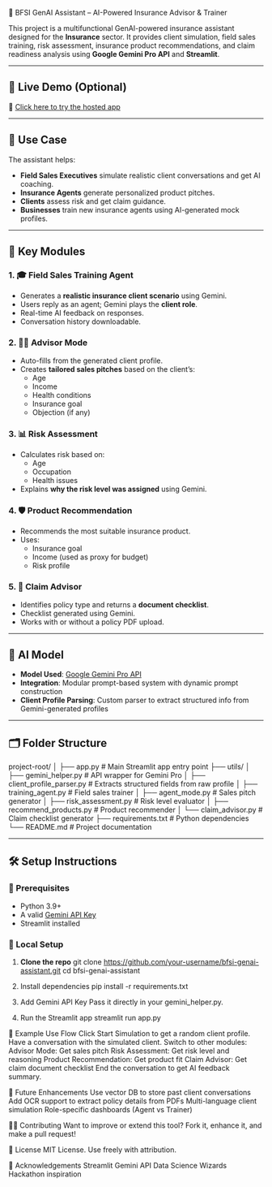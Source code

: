 🧠 BFSI GenAI Assistant – AI-Powered Insurance Advisor & Trainer

This project is a multifunctional GenAI-powered insurance assistant designed for the **Insurance** sector. It provides client simulation, field sales training, risk assessment, insurance product recommendations, and claim readiness analysis using **Google Gemini Pro API** and **Streamlit**.

---

## 🚀 Live Demo (Optional)

🔗 [Click here to try the hosted app](https://your-streamlit-link.com)

---

## 📌 Use Case

The assistant helps:
- **Field Sales Executives** simulate realistic client conversations and get AI coaching.
- **Insurance Agents** generate personalized product pitches.
- **Clients** assess risk and get claim guidance.
- **Businesses** train new insurance agents using AI-generated mock profiles.

---

## 🧩 Key Modules

### 1. 🎓 Field Sales Training Agent
- Generates a **realistic insurance client scenario** using Gemini.
- Users reply as an agent; Gemini plays the **client role**.
- Real-time AI feedback on responses.
- Conversation history downloadable.
  
### 2. 🧑‍💼 Advisor Mode
- Auto-fills from the generated client profile.
- Creates **tailored sales pitches** based on the client’s:
  - Age
  - Income
  - Health conditions
  - Insurance goal
  - Objection (if any)

### 3. 📊 Risk Assessment
- Calculates risk based on:
  - Age
  - Occupation
  - Health issues
- Explains **why the risk level was assigned** using Gemini.
  
### 4. 🛡️ Product Recommendation
- Recommends the most suitable insurance product.
- Uses:
  - Insurance goal
  - Income (used as proxy for budget)
  - Risk profile

### 5. 📄 Claim Advisor
- Identifies policy type and returns a **document checklist**.
- Checklist generated using Gemini.
- Works with or without a policy PDF upload.

---

## 🧠 AI Model

- **Model Used**: [Google Gemini Pro API](https://ai.google.dev)
- **Integration**: Modular prompt-based system with dynamic prompt construction
- **Client Profile Parsing**: Custom parser to extract structured info from Gemini-generated profiles

---

## 🗂️ Folder Structure


project-root/
│
├── app.py # Main Streamlit app entry point
├── utils/
│ ├── gemini_helper.py # API wrapper for Gemini Pro
│ ├── client_profile_parser.py # Extracts structured fields from raw profile
│ ├── training_agent.py # Field sales trainer
│ ├── agent_mode.py # Sales pitch generator
│ ├── risk_assessment.py # Risk level evaluator
│ ├── recommend_products.py # Product recommender
│ └── claim_advisor.py # Claim checklist generator
├── requirements.txt # Python dependencies
└── README.md # Project documentation


---

## 🛠️ Setup Instructions

### 🔧 Prerequisites
- Python 3.9+
- A valid [Gemini API Key](https://ai.google.dev)
- Streamlit installed

### 🧪 Local Setup

1. **Clone the repo**
git clone https://github.com/your-username/bfsi-genai-assistant.git
cd bfsi-genai-assistant

2. Install dependencies
pip install -r requirements.txt


3. Add Gemini API Key
Pass it directly in your gemini_helper.py.

4. Run the Streamlit app
streamlit run app.py


🧪 Example Use Flow
Click Start Simulation to get a random client profile.
Have a conversation with the simulated client.
Switch to other modules:
Advisor Mode: Get sales pitch
Risk Assessment: Get risk level and reasoning
Product Recommendation: Get product fit
Claim Advisor: Get claim document checklist
End the conversation to get AI feedback summary.

🧠 Future Enhancements
Use vector DB to store past client conversations
Add OCR support to extract policy details from PDFs
Multi-language client simulation
Role-specific dashboards (Agent vs Trainer)

👨‍💻 Contributing
Want to improve or extend this tool? Fork it, enhance it, and make a pull request!

📜 License
MIT License. Use freely with attribution.

🤝 Acknowledgements
Streamlit
Gemini API
Data Science Wizards Hackathon inspiration